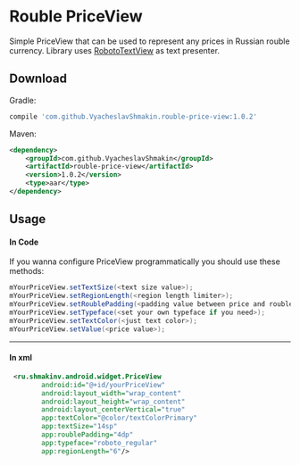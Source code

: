# Rouble PriceView
Simple PriceView that can be used to represent any prices in Russian rouble currency.
Library uses [RobotoTextView](https://github.com/johnkil/Android-RobotoTextView) as text presenter.

Download
--------

Gradle:

```groovy
compile 'com.github.VyacheslavShmakin.rouble-price-view:1.0.2'
```

Maven:

```xml
<dependency>
    <groupId>com.github.VyacheslavShmakin</groupId>
    <artifactId>rouble-price-view</artifactId>
    <version>1.0.2</version>
    <type>aar</type>
</dependency>
```


Usage
-----
#### In Code
If you wanna configure PriceView programmatically you should use these methods:
``` java
mYourPriceView.setTextSize(<text size value>);
mYourPriceView.setRegionLength(<region length limiter>);
mYourPriceView.setRoublePadding(<padding value between price and rouble sign>);
mYourPriceView.setTypeface(<set your own typeface if you need>);
mYourPriceView.setTextColor(<just text color>);
mYourPriceView.setValue(<price value>);
```

-----
#### In xml

```xml
 <ru.shmakinv.android.widget.PriceView
        android:id="@+id/yourPriceView"
        android:layout_width="wrap_content"
        android:layout_height="wrap_content"
        android:layout_centerVertical="true"
        app:textColor="@color/textColorPrimary"
        app:textSize="14sp"
        app:roublePadding="4dp"
        app:typeface="roboto_regular"
        app:regionLength="6"/>
```